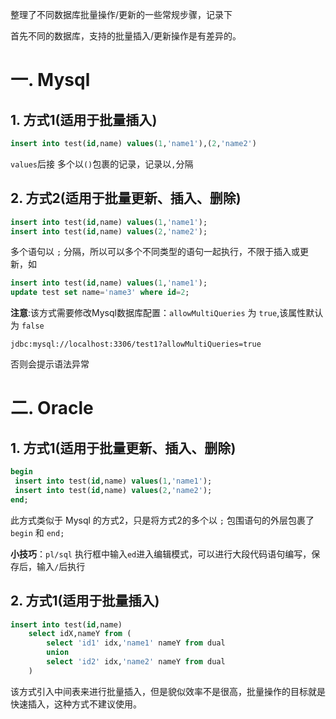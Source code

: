 整理了不同数据库批量操作/更新的一些常规步骤，记录下

首先不同的数据库，支持的批量插入/更新操作是有差异的。


# 一. Mysql

## 1. 方式1(**适用于批量插入**)
```sql
insert into test(id,name) values(1,'name1'),(2,'name2')
```
`values`后接 多个以`()`包裹的记录，记录以`,`分隔

## 2. 方式2(**适用于批量更新、插入、删除**)

```sql
insert into test(id,name) values(1,'name1');
insert into test(id,name) values(2,'name2');
```
多个语句以 `;` 分隔，所以可以多个不同类型的语句一起执行，不限于插入或更新，如
```sql
insert into test(id,name) values(1,'name1');
update test set name='name3' where id=2;
```
**注意**:该方式需要修改Mysql数据库配置：`allowMultiQueries` 为 `true`,该属性默认为 `false`
```
jdbc:mysql://localhost:3306/test1?allowMultiQueries=true
```

否则会提示语法异常

# 二. Oracle

## 1. 方式1(**适用于批量更新、插入、删除**)
```sql
begin
 insert into test(id,name) values(1,'name1');
 insert into test(id,name) values(2,'name2');
end;
```
此方式类似于 Mysql 的方式2，只是将方式2的多个以 `;` 包围语句的外层包裹了`begin` 和 `end;`

**小技巧**：`pl/sql` 执行框中输入`ed`进入编辑模式，可以进行大段代码语句编写，保存后，输入`/`后执行

## 2. 方式1(**适用于批量插入**)
```sql
insert into test(id,name)
    select idX,nameY from (
        select 'id1' idx,'name1' nameY from dual
        union
        select 'id2' idx,'name2' nameY from dual
    )
```

该方式引入中间表来进行批量插入，但是貌似效率不是很高，批量操作的目标就是快速插入，这种方式不建议使用。